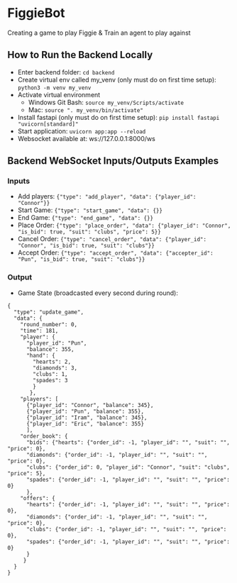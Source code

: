 # FiggieBot

Creating a game to play Figgie &amp; Train an agent to play against

## How to Run the Backend Locally

- Enter backend folder: `cd backend`
- Create virtual env called my_venv (only must do on first time setup): `python3 -m venv my_venv`
- Activate virtual environment
  - Windows Git Bash: `source my_venv/Scripts/activate`
  - Mac: `source ". my_venv/bin/activate"`
- Install fastapi (only must do on first time setup): `pip install fastapi "uvicorn[standard]"`
- Start application: `uvicorn app:app --reload`
- Websocket available at: ws://127.0.0.1:8000/ws

## Backend WebSocket Inputs/Outputs Examples

### Inputs

- Add players: `{"type": "add_player", "data": {"player_id": "Connor"}}`
- Start Game: `{"type": "start_game", "data": {}}`
- End Game: `{"type": "end_game", "data": {}}`
- Place Order: `{"type": "place_order", "data": {"player_id": "Connor", "is_bid": true, "suit": "clubs", "price": 5}}`
- Cancel Order: `{"type": "cancel_order", "data": {"player_id": "Connor", "is_bid": true, "suit": "clubs"}}`
- Accept Order: `{"type": "accept_order", "data": {"accepter_id": "Pun", "is_bid": true, "suit": "clubs"}}`

### Output

- Game State (broadcasted every second during round):

```
{
  "type": "update_game",
  "data": {
    "round_number": 0,
    "time": 181,
    "player": {
      "player_id": "Pun",
      "balance": 355,
      "hand": {
        "hearts": 2,
        "diamonds": 3,
        "clubs": 1,
        "spades": 3
        }
       },
    "players": [
      {"player_id": "Connor", "balance": 345},
      {"player_id": "Pun", "balance": 355},
      {"player_id": "Iram", "balance": 345},
      {"player_id": "Eric", "balance": 355}
      ],
    "order_book": {
      "bids": {"hearts": {"order_id": -1, "player_id": "", "suit": "", "price": 0},
      "diamonds": {"order_id": -1, "player_id": "", "suit": "", "price": 0},
      "clubs": {"order_id": 0, "player_id": "Connor", "suit": "clubs", "price": 5},
      "spades": {"order_id": -1, "player_id": "", "suit": "", "price": 0}
      },
    "offers": {
      "hearts": {"order_id": -1, "player_id": "", "suit": "", "price": 0},
      "diamonds": {"order_id": -1, "player_id": "", "suit": "", "price": 0},
      "clubs": {"order_id": -1, "player_id": "", "suit": "", "price": 0},
      "spades": {"order_id": -1, "player_id": "", "suit": "", "price": 0}
      }
     }
  }
}
```
